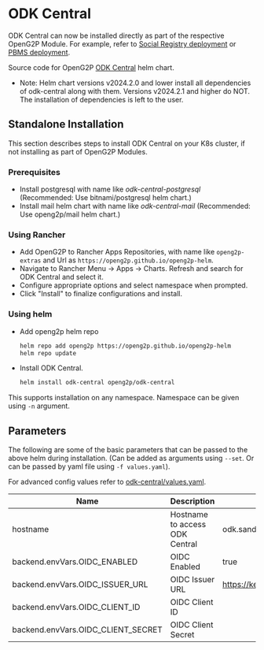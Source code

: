# ODK Central

ODK Central can now be installed directly as part of the respective OpenG2P Module.
For example, refer to [Social Registry deployment](https://docs.openg2p.org/social-registry/deployment) or [PBMS deployment](https://docs.openg2p.org/pbms/deployment).

Source code for OpenG2P [ODK Central](../../charts/odk-central) helm chart.

- Note: Helm chart versions v2024.2.0 and lower install all dependencies of odk-central along with them. Versions v2024.2.1 and higher do NOT. The installation of dependencies is left to the user.

## Standalone Installation

This section describes steps to install ODK Central on your K8s cluster, if not installing as part of OpenG2P Modules.

### Prerequisites

- Install postgresql with name like _odk-central-postgresql_ (Recommended: Use bitnami/postgresql helm chart.)
- Install mail helm chart with name like _odk-central-mail_ (Recommended: Use openg2p/mail helm chart.)

### Using Rancher

- Add OpenG2P to Rancher Apps Repositories, with name like `openg2p-extras` and Url as `https://openg2p.github.io/openg2p-helm`.
- Navigate to Rancher Menu -> Apps -> Charts. Refresh and search for ODK Central and select it.
- Configure appropriate options and select namespace when prompted.
- Click "Install" to finalize configurations and install.

### Using helm

- Add openg2p helm repo
  ```sh
  helm repo add openg2p https://openg2p.github.io/openg2p-helm
  helm repo update
  ```
- Install ODK Central.
  ```sh
  helm install odk-central openg2p/odk-central
  ```

This supports installation on any namespace. Namespace can be given using `-n` argument.

## Parameters

The following are some of the basic parameters that can be passed to the above helm during installation. (Can be  added as arguments using `--set`. Or can be passed by yaml file using `-f values.yaml`).

For advanced config values refer to [odk-central/values.yaml](../../charts/odk-central/values.yaml).

|Name|Description|Default value|
|-|-|-|
|hostname|Hostname to access ODK Central|odk.sandbox.your.org|
|backend.envVars.OIDC_ENABLED|OIDC Enabled|true|
|backend.envVars.OIDC_ISSUER_URL|OIDC Issuer URL|https://keycloak.your.org/realms/master|
|backend.envVars.OIDC_CLIENT_ID|OIDC Client ID||
|backend.envVars.OIDC_CLIENT_SECRET|OIDC Client Secret||
